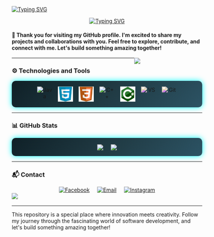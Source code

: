 [![Typing SVG](https://readme-typing-svg.demolab.com?font=Fira+Code&pause=1000&color=000000&width=435&lines=HELLO+EVERYONE!!!;Welcome+to+my+GitHub+Profile)](https://git.io/typing-svg)

<div align="center">
  <a href="https://git.io/typing-svg">
    <img src="https://readme-typing-svg.demolab.com?font=Orbitron&size=40&duration=2000&pause=1000&color=00FFFF&center=true&vCenter=true&width=700&height=100&lines=Welcome+to+my+Github+Profile!;Hi%2C+everyone%2C+I'm+Jeysi" alt="Typing SVG" />
  </a>
</div>

#### 🚀 Thank you for visiting my GitHub profile. I'm excited to share my projects and collaborations with you. Feel free to explore, contribute, and connect with me. Let's build something amazing together!
<img src="https://user-images.githubusercontent.com/74038190/219923809-b86dc415-a0c2-4a38-bc88-ad6cf06395a8.gif" align="right" width="180">

---

### ⚙️ Technologies and Tools

<div align="center" style="display: flex; justify-content: center; gap: 15px; background: linear-gradient(135deg, #0f2027, #203a43, #2c5364); padding: 15px; border-radius: 10px; box-shadow: 0 0 15px #00ffff;">
  <img align="center" alt="Java" height="40" width="40" src="https://img.icons8.com/?size=100&id=13679&format=png&color=00FFFF">
  <img align="center" alt="HTML" height="40" width="40" src="https://raw.githubusercontent.com/devicons/devicon/master/icons/html5/html5-original.svg" style="filter: hue-rotate(180deg);">
  <img align="center" alt="CSS" height="40" width="40" src="https://raw.githubusercontent.com/devicons/devicon/master/icons/css3/css3-original.svg" style="filter: hue-rotate(180deg);">
  <img align="center" alt="C++" height="40" width="40" src="https://img.icons8.com/?size=100&id=40669&format=png&color=00FFFF">
  <img align="center" alt="Csharp" height="40" width="40" src="https://raw.githubusercontent.com/devicons/devicon/master/icons/csharp/csharp-original.svg" style="filter: hue-rotate(180deg);">
  <img align="center" alt="VS" height="40" width="40" src="https://cdn.jsdelivr.net/gh/devicons/devicon/icons/vscode/vscode-original.svg" style="filter: hue-rotate(180deg);">
  <img align="center" alt="Git" height="40" width="40" src="https://cdn.jsdelivr.net/gh/devicons/devicon/icons/git/git-original.svg" style="filter: hue-rotate(180deg);">
</div>

---

### 📊 GitHub Stats

<div align="center" style="display: flex; justify-content: center; gap: 20px; background: linear-gradient(135deg, #0f2027, #203a43, #2c5364); padding: 15px; border-radius: 10px; box-shadow: 0 0 15px #00ffff;">
  <a href="https://github.com/JMAcopio/github-readme-stats">
    <img height=180 align="center" src="https://github-readme-stats.vercel.app/api?username=Jeysixczs&show_icons=true&theme=radical&title_color=00FFFF&icon_color=00FFFF&text_color=9f9f9f&bg_color=151515" />
  </a>
  
  <a href="https://github.com/JMAcopio/convoychat">
    <img height=180 align="center" src="https://github-readme-stats.vercel.app/api/top-langs/?username=Jeysixczs&layout=donut&theme=radical&title_color=00FFFF&icon_color=00FFFF&text_color=9f9f9f&bg_color=151515" />
  </a>
</div>

---

### 📬 Contact

<div align="center" style="display: flex; justify-content: center; gap: 20px;">
  <a href="https://www.facebook.com/jorge.matthew.9?mibextid=ZbWKwL" target="_blank">
    <img src="https://img.icons8.com/?size=50&id=118497&format=png&color=00FFFF" alt="Facebook" />
  </a>
  <a href="mailto:acopiojorgematthew@gmail.com">
    <img src="https://img.icons8.com/?size=50&id=P7UIlhbpWzZm&format=png&color=00FFFF" alt="Email" />
  </a>
  <a href="https://www.instagram.com/jorgematthew2/" target="_blank">
    <img src="https://img.icons8.com/?size=50&id=Xy10Jcu1L2Su&format=png&color=00FFFF" alt="Instagram" />
  </a>
</div>

<img src="https://www.animatedimages.org/data/media/562/animated-line-image-0184.gif" width="1920" style="animation: slide 10s infinite alternate;" />

---

This repository is a special place where innovation meets creativity. Follow my journey through the fascinating world of software development, and let's build something amazing together!